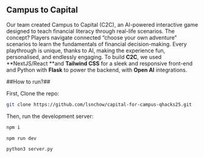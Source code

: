 
## Campus to Capital

Our team created Campus to Capital (C2C), an AI-powered interactive game designed to teach financial literacy through real-life scenarios. The concept? Players navigate connected “choose your own adventure” scenarios to learn the fundamentals of financial decision-making. Every playthrough is unique, thanks to AI, making the experience fun, personalised, and endlessly engaging. To build **C2C**, we used **NextJS/React **and **Tailwind CSS** for a sleek and responsive front-end and Python with **Flask** to power the backend, with **Open AI** integrations.

##How to run?##

First, Clone the repo:
```bash
git clone https://github.com/lsnchow/capital-for-campus-qhacks25.git

```
Then, run the development server:

```bash
npm i

npm run dev

python3 server.py
```




